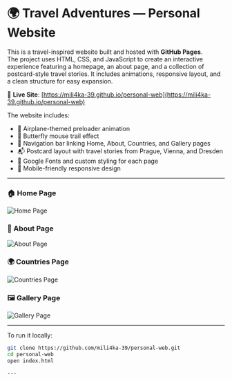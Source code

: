 # **🌍 Travel Adventures — Personal Website**

This is a travel-inspired website built and hosted with **GitHub Pages**.  
The project uses HTML, CSS, and JavaScript to create an interactive experience featuring a homepage, an about page, and a collection of postcard-style travel stories. It includes animations, responsive layout, and a clean structure for easy expansion.

🔗 **Live Site**: [https://mili4ka-39.github.io/personal-web](https://mili4ka-39.github.io/personal-web)

The website includes:
- 🛫 Airplane-themed preloader animation
- 🦋 Butterfly mouse trail effect
- 🧭 Navigation bar linking Home, About, Countries, and Gallery pages
- 📬 Postcard layout with travel stories from Prague, Vienna, and Dresden
- 🎨 Google Fonts and custom styling for each page
- 📱 Mobile-friendly responsive design

---

### 🏠 Home Page  
![Home Page](https://i.ibb.co/PscQ6N2C/home.png)

### 👤 About Page  
![About Page](https://i.ibb.co/0jC64Tpm/aboutUs.png)

### 🌍 Countries Page  
![Countries Page](https://i.ibb.co/bM5hx2KB/countries1.png)

### 🖼️ Gallery Page 
![Gallery Page](https://i.ibb.co/B2SP9pbt/gallery1.png)

---

To run it locally:

```bash
git clone https://github.com/mili4ka-39/personal-web.git
cd personal-web
open index.html

---
